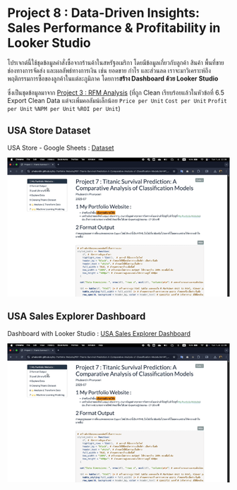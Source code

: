 # Project 8 : Data-Driven Insights: Sales Performance & Profitability in Looker Studio

โปรเจกต์นี้ใช้ชุดข้อมูลคำสั่งซื้อจากร้านค้าในสหรัฐอเมริกา โดยมีข้อมูลเกี่ยวกับลูกค้า สินค้า พื้นที่ขาย ช่องทางการจัดส่ง และผลลัพธ์ทางการเงิน เช่น ยอดขาย กำไร และส่วนลด
เราจะมาวิเคราะห์ถึงพฤติกรรมการซื้อของลูกค้าในแต่ละภูมิภาค โดยการ**สร้าง Dashboard ด้วย Looker Studio**

ซึ่งเป็นชุดข้อมูลมาจาก [Project 3 : RFM Analysis](https://phubordin.github.io/My-Portfolio-Website/project_rfm_py_dsb10.html#65-export-clean-data)
(ที่ถูก Clean เรียบร้อยแล้วในหัวข้อที่ 6.5 Export Clean Data แต่จะเพิ่มคอลัมน์เล็กน้อย `Price per Unit`	`Cost per Unit`	`Profit per Unit`	`%NPM per Unit`	`%ROI per Unit`)

## USA Store Dataset
USA Store - Google Sheets : [Dataset](https://docs.google.com/spreadsheets/d/1W3uxB51xXKMRELejOsqFhjuyJ1SQRVzw5zptCLszZBs/edit?usp=sharing)

<p align="center">
  <img src="https://github.com/Phubordin/My-Portfolio-Website/raw/main/p7-preview-html.gif" alt="Titanic Project">
</p>

## USA Sales Explorer Dashboard
Dashboard with Looker Studio : [USA Sales Explorer Dashboard](https://lookerstudio.google.com/s/lEWduSi5dxE)

<p align="center">
  <img src="https://github.com/Phubordin/My-Portfolio-Website/raw/main/p7-preview-html.gif" alt="Titanic Project">
</p>
